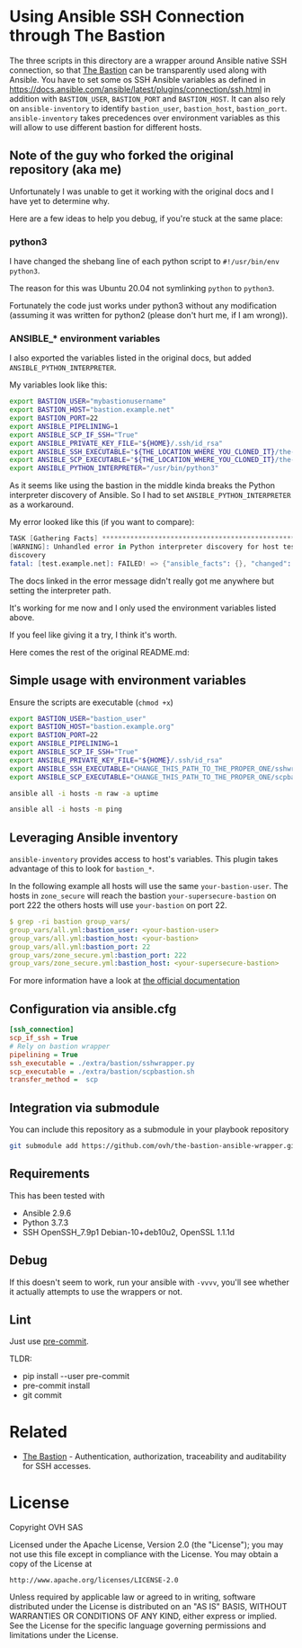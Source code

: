 # Using Ansible SSH Connection through The Bastion

The three scripts in this directory are a wrapper around Ansible native SSH
connection, so that [The Bastion](https://github.com/ovh/the-bastion/) can be transparently used along with Ansible.
You have to set some os SSH Ansible variables as defined in
https://docs.ansible.com/ansible/latest/plugins/connection/ssh.html in addition
with `BASTION_USER`, `BASTION_PORT` and `BASTION_HOST`. It can also rely on
`ansible-inventory` to identify `bastion_user`, `bastion_host`, `bastion_port`.
`ansible-inventory` takes precedences over environment variables as this will
allow to use different bastion for different hosts.

## Note of the guy who forked the original repository (aka me)

Unfortunately I was unable to get it working with the original docs and I have yet to determine why.

Here are a few ideas to help you debug, if you're stuck at the same place:

### python3

I have changed the shebang line of each python script to `#!/usr/bin/env python3`.

The reason for this was Ubuntu 20.04 not symlinking `python` to `python3`.

Fortunately the code just works under python3 without any modification (assuming it was written for python2 (please don't hurt me, if I am wrong)).

### ANSIBLE_* environment variables

I also exported the variables listed in the original docs, but added `ANSIBLE_PYTHON_INTERPRETER`.

My variables look like this:

```bash
export BASTION_USER="mybastionusername"
export BASTION_HOST="bastion.example.net"
export BASTION_PORT=22
export ANSIBLE_PIPELINING=1
export ANSIBLE_SCP_IF_SSH="True"
export ANSIBLE_PRIVATE_KEY_FILE="${HOME}/.ssh/id_rsa"
export ANSIBLE_SSH_EXECUTABLE="${THE_LOCATION_WHERE_YOU_CLONED_IT}/the-bastion-ansible-wrapper-python3/sshwrapper.py"
export ANSIBLE_SCP_EXECUTABLE="${THE_LOCATION_WHERE_YOU_CLONED_IT}/the-bastion-ansible-wrapper-python3/scpbastion.sh"
export ANSIBLE_PYTHON_INTERPRETER="/usr/bin/python3"
```

As it seems like using the bastion in the middle kinda breaks the Python interpreter discovery of Ansible.
So I had to set `ANSIBLE_PYTHON_INTERPRETER` as a workaround.

My error looked like this (if you want to compare):

```S
TASK [Gathering Facts] *********************************************************
[WARNING]: Unhandled error in Python interpreter discovery for host test.example.net: unexpected output from Python interpreter
discovery
fatal: [test.example.net]: FAILED! => {"ansible_facts": {}, "changed": false, "failed_modules": {"ansible.legacy.setup": {"ansible_facts": {"discovered_interpreter_python": "/usr/bin/python"}, "failed": true, "module_stderr": "/bin/sh: 1: /usr/bin/python: not found\n", "module_stdout": "", "msg": "The module failed to execute correctly, you probably need to set the interpreter.\nSee stdout/stderr for the exact error", "rc": 127, "warnings": ["Platform unknown on host test.example.net is using the discovered Python interpreter at /usr/bin/python, but future installation of another Python interpreter could change the meaning of that path. See https://docs.ansible.com/ansible/2.10/reference_appendices/interpreter_discovery.html for more information."]}}, "msg": "The following modules failed to execute: ansible.legacy.setup\n"}
```

The docs linked in the error message didn't really got me anywhere but setting the interpreter path.

It's working for me now and I only used the environment variables listed above.

If you feel like giving it a try, I think it's worth.

Here comes the rest of the original README.md:

## Simple usage with environment variables

Ensure the scripts are executable (`chmod +x`)

```bash
export BASTION_USER="bastion_user"
export BASTION_HOST="bastion.example.org"
export BASTION_PORT=22
export ANSIBLE_PIPELINING=1
export ANSIBLE_SCP_IF_SSH="True"
export ANSIBLE_PRIVATE_KEY_FILE="${HOME}/.ssh/id_rsa"
export ANSIBLE_SSH_EXECUTABLE="CHANGE_THIS_PATH_TO_THE_PROPER_ONE/sshwrapper.py"
export ANSIBLE_SCP_EXECUTABLE="CHANGE_THIS_PATH_TO_THE_PROPER_ONE/scpbastion.sh"

ansible all -i hosts -m raw -a uptime

ansible all -i hosts -m ping
```

## Leveraging Ansible inventory

`ansible-inventory` provides access to host's variables. This plugin takes
advantage of this to look for `bastion_*`.

In the following example all hosts will use the same `your-bastion-user`. The hosts
in `zone_secure` will reach the bastion `your-supersecure-bastion` on port 222
the others hosts will use  `your-bastion` on port 22.

```yaml
$ grep -ri bastion group_vars/
group_vars/all.yml:bastion_user: <your-bastion-user>
group_vars/all.yml:bastion_host: <your-bastion>
group_vars/all.yml:bastion_port: 22
group_vars/zone_secure.yml:bastion_port: 222
group_vars/zone_secure.yml:bastion_host: <your-supersecure-bastion>
```

For more information have a look at [the official documentation](https://docs.ansible.com/ansible/latest/network/getting_started/first_inventory.html)

## Configuration via ansible.cfg

```ini
[ssh_connection]
scp_if_ssh = True
# Rely on bastion wrapper
pipelining = True
ssh_executable = ./extra/bastion/sshwrapper.py
scp_executable = ./extra/bastion/scpbastion.sh
transfer_method =  scp
```

## Integration via submodule

You can include this repository as a submodule in your playbook repository

```bash
git submodule add https://github.com/ovh/the-bastion-ansible-wrapper.git extra/bastion
```

## Requirements

This has been tested with

* Ansible 2.9.6
* Python 3.7.3
* SSH OpenSSH_7.9p1 Debian-10+deb10u2, OpenSSL 1.1.1d

## Debug

If this doesn't seem to work, run your ansible with `-vvvv`, you'll see whether it actually attempts to use the wrappers or not.

## Lint

Just use [pre-commit](https://pre-commit.com/).

TLDR:
* pip install --user pre-commit
* pre-commit install
* git commit

# Related

- [The Bastion](https://github.com/ovh/the-bastion) - Authentication, authorization, traceability and auditability for SSH accesses.

# License

Copyright OVH SAS

Licensed under the Apache License, Version 2.0 (the "License");
you may not use this file except in compliance with the License.
You may obtain a copy of the License at

    http://www.apache.org/licenses/LICENSE-2.0

Unless required by applicable law or agreed to in writing, software
distributed under the License is distributed on an "AS IS" BASIS,
WITHOUT WARRANTIES OR CONDITIONS OF ANY KIND, either express or implied.
See the License for the specific language governing permissions and
limitations under the License.

